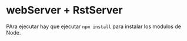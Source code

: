 # webServer + RstServer

PAra ejecutar hay que ejecutar ```npm install``` para instalar los modulos de Node.